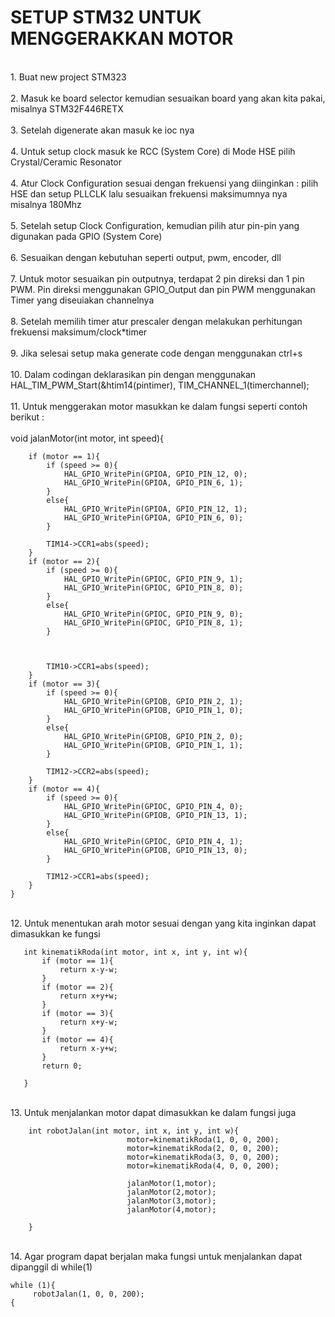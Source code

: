 <h1>SETUP STM32 UNTUK MENGGERAKKAN MOTOR</h1>

<p>
  <br>1. Buat new project STM323<br/>
  <br>2. Masuk ke board selector kemudian sesuaikan board yang akan kita pakai, misalnya STM32F446RETX<br/>
  <br>3. Setelah digenerate akan masuk ke ioc nya<br/>
  <br>4. Untuk setup clock masuk ke RCC (System Core) di Mode HSE pilih Crystal/Ceramic Resonator<br/>
  <br>4. Atur Clock Configuration sesuai dengan frekuensi yang diinginkan : pilih HSE dan setup PLLCLK lalu sesuaikan frekuensi maksimumnya nya misalnya 180Mhz<br/>
  <br>5. Setelah setup Clock Configuration, kemudian pilih atur pin-pin yang digunakan pada GPIO (System Core)<br/>
  <br>6. Sesuaikan dengan kebutuhan seperti output, pwm, encoder, dll<br/>
  <br>7. Untuk motor sesuaikan pin outputnya, terdapat 2 pin direksi dan 1 pin PWM. Pin direksi menggunakan GPIO_Output dan pin PWM menggunakan Timer yang diseuiakan channelnya<br/>
  <br>8. Setelah memilih timer atur prescaler dengan melakukan perhitungan frekuensi maksimum/clock*timer<br/>
  <br>9. Jika selesai setup maka generate code dengan menggunakan ctrl+s<br/>
  <br>10. Dalam codingan deklarasikan pin dengan menggunakan HAL_TIM_PWM_Start(&htim14(pintimer), TIM_CHANNEL_1(timerchannel);<br/>
  <br>11. Untuk menggerakan motor masukkan ke dalam fungsi seperti contoh berikut :<br/>
  <br>    void jalanMotor(int motor, int speed){
  
		if (motor == 1){
			if (speed >= 0){
				HAL_GPIO_WritePin(GPIOA, GPIO_PIN_12, 0);
				HAL_GPIO_WritePin(GPIOA, GPIO_PIN_6, 1);
			}
			else{
				HAL_GPIO_WritePin(GPIOA, GPIO_PIN_12, 1);
				HAL_GPIO_WritePin(GPIOA, GPIO_PIN_6, 0);
			}

			TIM14->CCR1=abs(speed);
		}
		if (motor == 2){
			if (speed >= 0){
				HAL_GPIO_WritePin(GPIOC, GPIO_PIN_9, 1);
				HAL_GPIO_WritePin(GPIOC, GPIO_PIN_8, 0);
			}
			else{
				HAL_GPIO_WritePin(GPIOC, GPIO_PIN_9, 0);
				HAL_GPIO_WritePin(GPIOC, GPIO_PIN_8, 1);
			}



			TIM10->CCR1=abs(speed);
		}
		if (motor == 3){
			if (speed >= 0){
				HAL_GPIO_WritePin(GPIOB, GPIO_PIN_2, 1);
				HAL_GPIO_WritePin(GPIOB, GPIO_PIN_1, 0);
			}
			else{
				HAL_GPIO_WritePin(GPIOB, GPIO_PIN_2, 0);
				HAL_GPIO_WritePin(GPIOB, GPIO_PIN_1, 1);
			}

			TIM12->CCR2=abs(speed);
		}
		if (motor == 4){
			if (speed >= 0){
				HAL_GPIO_WritePin(GPIOC, GPIO_PIN_4, 0);
				HAL_GPIO_WritePin(GPIOB, GPIO_PIN_13, 1);
			}
			else{
				HAL_GPIO_WritePin(GPIOC, GPIO_PIN_4, 1);
				HAL_GPIO_WritePin(GPIOB, GPIO_PIN_13, 0);
			}

			TIM12->CCR1=abs(speed);
		}
	}
 <br>12. Untuk menentukan arah motor sesuai dengan yang kita inginkan dapat dimasukkan ke fungsi<br/>
 ```
	int kinematikRoda(int motor, int x, int y, int w){
		if (motor == 1){
			return x-y-w;
		}
		if (motor == 2){
			return x+y+w;
		}
		if (motor == 3){
			return x+y-w;
		}
		if (motor == 4){
			return x-y+w;
		}
		return 0;

	}
```
<br>13. Untuk menjalankan motor dapat dimasukkan ke dalam fungsi juga<br/>
```
	int robotJalan(int motor, int x, int y, int w){
						  motor=kinematikRoda(1, 0, 0, 200);
						  motor=kinematikRoda(2, 0, 0, 200);
						  motor=kinematikRoda(3, 0, 0, 200);
						  motor=kinematikRoda(4, 0, 0, 200);

						  jalanMotor(1,motor);
						  jalanMotor(2,motor);
						  jalanMotor(3,motor);
						  jalanMotor(4,motor);

	}
```
<br>14. Agar program dapat berjalan maka fungsi untuk menjalankan dapat dipanggil di while(1)<br/>
```
while (1){
     robotJalan(1, 0, 0, 200);
{
```
</p>
